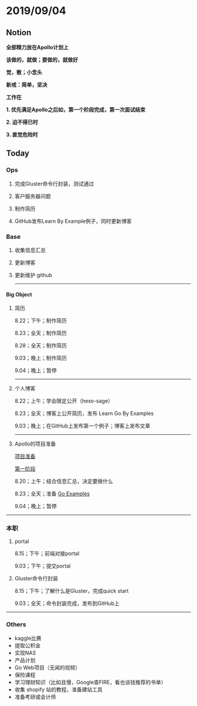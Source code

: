 # 2019/09/04

## Notion

**全部精力放在Apollo计划上**



**该做的，就做；要做的，就做好**

**觉，散；小念头**



**新戒：简单，坚决**



**工作在**

**1. 优先满足Apollo之后如，第一个阶段完成，第一次面试结束**

**2. 迫不得已时**

**3. 直觉危险时**



## Today

### Ops

1. 完成Gluster命令行封装，测试通过

2. 客户服务器问题

3. 制作简历

4. GitHub发布Learn By Example例子，同时更新博客

   

### Base

1. 收集信息汇总 

2. 更新博客

3. 更新维护 github

   

   ---

#### Big Object

1. 简历

   8.22；下午；制作简历

   8.23；全天；制作简历

   8.28；全天；制作简历

   9.03；晚上；制作简历

   9.04；晚上；暂停

   

   ---

2. 个人博客

   8.22；上午；学会限定公开（hexo-sage）

   8.23；全天；博客上公开简历，发布 Learn Go By Examples

   9.03；晚上；在GitHub上发布第一个例子；博客上发布文章

   

   ---

3. Apollo的项目准备

   [项目准备](E:\postgraduate\markdown\daily\Notion\要做什么项目.md)

   [第一阶段](E:\postgraduate\markdown\daily\Project\Apollo\准备\第一阶段.md)

   8.20；上午；结合信息汇总，决定要做什么

   8.23；全天；准备 [Go Examples]()

   9.04；晚上；暂停









---



### 本职

1. portal 

   8.15；下午；前端对接portal

   9.03；下午；提交portal

   

2. Gluster命令行封装

   8.15；下午；了解什么是Gluster，完成quick start
   
   9.03；全天；命令封装完成，发布到GitHub上

 



---



### Others

- kaggle比赛
- 提取公积金 
- 实现NAS
- 产品计划
- Go Web项目（无闻的视频）
- 保险课程
- 学习理财知识（比如且慢，Google查FIRE，看也谈钱推荐的书单）
- 收集 shopify 站的教程，准备建站工具
- 准备考研或会计师